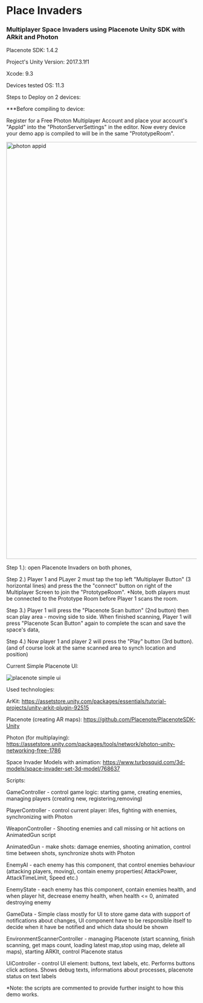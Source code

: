 # Place Invaders

### Multiplayer Space Invaders using Placenote Unity SDK with ARkit and Photon

Placenote SDK: 1.4.2

Project's Unity Version: 2017.3.1f1

Xcode: 9.3

Devices tested OS: 11.3


Steps to Deploy on 2 devices:

***Before compiling to device:

Register for a Free Photon Multiplayer Account and place your account's "AppId" into the "PhotonServerSettings" in the editor.  Now every device your demo app is compiled to will be in the same "PrototypeRoom".

<img width="1101" alt="photon appid" src="https://user-images.githubusercontent.com/13069075/38306822-9d5942ca-37c6-11e8-95ee-387d4eb2a614.png">

Step 1.): open Placenote Invaders on both phones,

Step 2.) Player 1 and PLayer 2 must tap the top left "Multiplayer Button" (3 horizontal lines) and press the the "connect" button on right of the Multiplayer Screen to join the "PrototypeRoom".  *Note, both players must be connected to the Prototype Room before Player 1 scans the room.

Step 3.) Player 1 will press the "Placenote Scan button" (2nd button) then scan play area - moving side to side.  When finished scanning, Player 1 will press "Placenote Scan Button" again to complete the scan and save the space's data,

Step 4.) Now player 1 and player 2 will press the "Play" button (3rd button).
(and of course look at the same scanned area to synch location and position)


Current Simple Placenote UI:

![placenote simple ui](https://user-images.githubusercontent.com/13069075/38260093-8cc1da36-371b-11e8-94b6-1694eae0931e.png)



Used technologies:

ArKit: https://assetstore.unity.com/packages/essentials/tutorial-projects/unity-arkit-plugin-92515

Placenote (creating AR maps): https://github.com/Placenote/PlacenoteSDK-Unity

Photon (for multiplaying): https://assetstore.unity.com/packages/tools/network/photon-unity-networking-free-1786 

Space Invader Models with animation: https://www.turbosquid.com/3d-models/space-invader-set-3d-model/768637


Scripts: 

GameController - control game logic: starting game, creating enemies, managing players (creating new, registering,removing)

PlayerController - control current player: lifes, fighting with enemies, synchronizing with Photon

WeaponController - Shooting enemies and call missing or hit actions on AnimatedGun script

AnimatedGun - make shots: damage enemies, shooting animation, control time between shots, synchronize shots with Photon

EnemyAI -   each enemy has this component, that control enemies behaviour (attacking players, moving), contain enemy properties( AttackPower, AttackTimeLimit, Speed etc.) 

EnemyState - each enemy has this component, contain enemies health, and when player hit, decrease enemy health, when health <= 0, animated destroying enemy 

GameData - Simple class mostly for UI  to store game data with support of notifications about changes, UI component have to be responsible itself to decide when it have be notified and which data should be shown

EnvironmentScannerController - managing Placenote (start scanning, finish scanning, get maps count, loading latest map,stop using map, delete all maps), starting ARKIt, control Placenote status

UiController -  control UI element: buttons, text labels, etc. Performs buttons click actions. Shows debug texts, informations about processes, placenote status on text labels

*Note: the scripts are commented to provide further insight to how this demo works.
